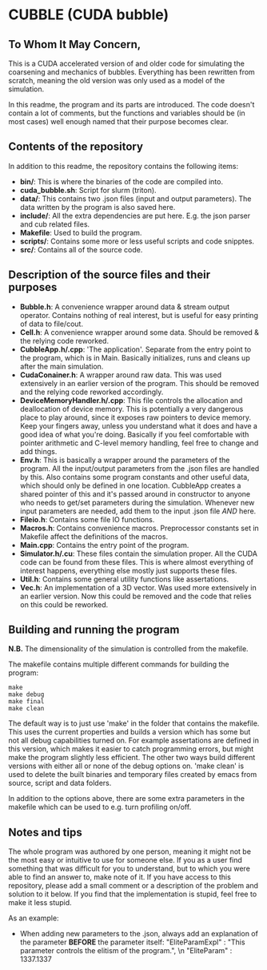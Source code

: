 # CUBBLE (CUDA bubble)

## To Whom It May Concern,

This is a CUDA accelerated version of and older code for simulating the coarsening and mechanics of bubbles. Everything has been rewritten from scratch, meaning the old version was only used as a model of the simulation.

In this readme, the program and its parts are introduced. The code doesn't contain a lot of comments, but the functions and variables should be (in most cases) well enough named that their purpose becomes clear.

## Contents of the repository
In addition to this readme, the repository contains the following items:
- **bin/**: This is where the binaries of the code are compiled into.
- **cuda_bubble.sh**: Script for slurm (triton).
- **data/**: This contains two .json files (input and output parameters). The data written by the program is also saved here.
- **include/**: All the extra dependencies are put here. E.g. the json parser and cub related files.
- **Makefile**: Used to build the program.
- **scripts/**: Contains some more or less useful scripts and code snipptes.
- **src/**: Contains all of the source code.

## Description of the source files and their purposes
- **Bubble.h**: A convenience wrapper around data & stream output operator. Contains nothing of real interest, but is useful for easy printing of data to file/cout.
- **Cell.h**: A convenience wrapper around some data. Should be removed & the relying code reworked.
- **CubbleApp.h/.cpp**: 'The application'. Separate from the entry point to the program, which is in Main. Basically initializes, runs and cleans up after the main simulation.
- **CudaConainer.h**: A wrapper around raw data. This was used extensively in an earlier version of the program. This should be removed and the relying code reworked accordingly.
- **DeviceMemoryHandler.h/.cpp**: This file controls the allocation and deallocation of device memory. This is potentially a very dangerous place to play around, since it exposes raw pointers to device memory. Keep your fingers away, unless you understand what it does and have a good idea of what you're doing. Basically if you feel comfortable with pointer arithmetic and C-level memory handling, feel free to change and add things.
- **Env.h**: This is basically a wrapper around the parameters of the program. All the input/output parameters from the .json files are handled by this. Also contains some program constants and other useful data, which should only be defined in one location. CubbleApp creates a shared pointer of this and it's passed around in constructor to anyone who needs to get/set parameters during the simulation. Whenever new input parameters are needed, add them to the input .json file _AND_ here.
- **Fileio.h**: Contains some file IO functions.
- **Macros.h**: Contains convenience macros. Preprocessor constants set in Makefile affect the definitions of the macros.
- **Main.cpp**: Contains the entry point of the program.
- **Simulator.h/.cu**: These files contain the simulation proper. All the CUDA code can be found from these files. This is where almost everything of interest happens, everything else mostly just supports these files.
- **Util.h**: Contains some general utility functions like assertations.
- **Vec.h**: An implementation of a 3D vector. Was used more extensively in an earlier version. Now this could be removed and the code that relies on this could be reworked.

## Building and running the program
**N.B.** The dimensionality of the simulation is controlled from the makefile.

The makefile contains multiple different commands for building the program:
```
make
make debug
make final
make clean
```

The default way is to just use 'make' in the folder that contains the makefile. This uses the current properties and builds a version which has some but not all debug capabilities turned on. For example assertations are defined in this version, which makes it easier to catch programming errors, but might make the program slightly less efficient.
The other two ways build different versions with either all or none of the debug options on. 'make clean' is used to delete the built binaries and temporary files created by emacs from source, script and data folders.

In addition to the options above, there are some extra parameters in the makefile which can be used to e.g. turn profiling on/off.

## Notes and tips
The whole program was authored by one person, meaning it might not be the most easy or intuitive to use for someone else. If you as a user find something that was difficult for you to understand, but to which you were able to find an answer to, make note of it. If you have access to this repository, please add a small comment or a description of the problem and solution to it below. If you find that the implementation is stupid, feel free to make it less stupid.

As an example:
- When adding new parameters to the .json, always add an explanation of the parameter **BEFORE** the parameter itself: "EliteParamExpl" : "This parameter controls the elitism of the program.", \n "EliteParam" : 1337.1337